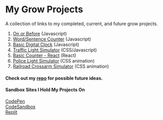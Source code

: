 # My Grow Projects
A collection of links to my completed, current, and future grow projects.

1. [On or Before](https://codepen.io/RyanKHawkins/full/vYzEWNg) (Javascript)
2. [Word/Sentence Counter](https://codepen.io/RyanKHawkins/full/WNygqMK) (Javascript)
3. [Basic Digital Clock](https://codepen.io/RyanKHawkins/full/mdGPmEK) (Javascript)
4. [Traffic Light Simulator](https://codepen.io/RyanKHawkins/full/NWLrPZL) (CSS/Javascript)
5. [Basic Counter - React](https://codesandbox.io/s/counter-65z2bq?file=/src/App.js) (React)
6. [Police Light Simulator](https://codepen.io/RyanKHawkins/full/PodzdVK) (CSS animation)
7. [Railroad Crossarm Simulator](https://codepen.io/RyanKHawkins/full/JjaRJVa) (CSS animation)

#### Check out my [repo](https://github.com/RyanKHawkins/Project_Ideas) for possible future ideas.

#### Sandbox Sites I Hold My Projects On
[CodePen](https://codepen.io/RyanKHawkins)  
[CodeSandbox](https://codesandbox.io/u/RyanKHawkins)  
[Replit](https://replit.com/@rhawkins)
